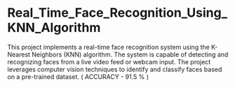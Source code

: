 # Real_Time_Face_Recognition_Using_KNN_Algorithm
This project implements a real-time face recognition system using the K-Nearest Neighbors (KNN) algorithm. The system is capable of detecting and recognizing faces from a live video feed or webcam input. The project leverages computer vision techniques to identify and classify faces based on a pre-trained dataset. ( ACCURACY - 91.5 % )

